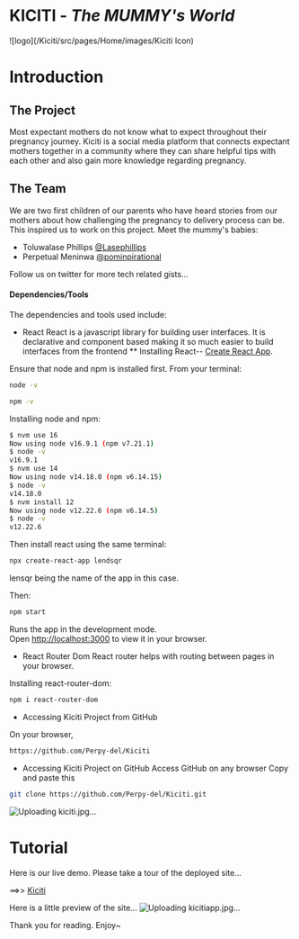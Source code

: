 # KICITI - *The MUMMY's World*

![logo](/Kiciti/src/pages/Home/images/Kiciti Icon)

# Introduction

## The Project
Most expectant mothers do not know what to expect throughout their pregnancy journey. Kiciti is a social media platform that connects expectant mothers together in a community where they can share helpful tips with each other and also gain more knowledge regarding pregnancy.

## The Team
We are two first children of our parents who have heard stories from our mothers about how challenging the pregnancy to delivery process can be. This inspired us to work on this project. Meet the mummy's babies:
-  Toluwalase Phillips [@Lasephillips](twitter.com/lasephillips)
-  Perpetual Meninwa [@pominpirational](https://twitter.com/pominpirational)

Follow us on twitter for more tech related gists...

#### Dependencies/Tools
The dependencies and tools used include:
- React
React is a javascript library for building user interfaces. It is declarative and component based making it so much easier to build interfaces from the frontend
** Installing React--
[Create React App](https://github.com/facebook/create-react-app).

Ensure that node and npm is installed first. From your terminal:

```bash
node -v
```

```bash
npm -v
```

Installing node and npm:

```bash
$ nvm use 16
Now using node v16.9.1 (npm v7.21.1)
$ node -v
v16.9.1
$ nvm use 14
Now using node v14.18.0 (npm v6.14.15)
$ node -v
v14.18.0
$ nvm install 12
Now using node v12.22.6 (npm v6.14.5)
$ node -v
v12.22.6
```

Then install react using the same terminal:

```bash
npx create-react-app lendsqr
```

lensqr being the name of the app in this case.

Then:

```bash
npm start
```

Runs the app in the development mode.\
Open [http://localhost:3000](http://localhost:3000) to view it in your browser.

- React Router Dom
React router helps with routing between pages in your browser.

Installing react-router-dom:

```bash
npm i react-router-dom
```

- Accessing Kiciti Project from GitHub

On your browser,

```bash
https://github.com/Perpy-del/Kiciti
```

- Accessing Kiciti Project on GitHub 
Access GitHub on any browser
Copy and paste this
```bash
git clone https://github.com/Perpy-del/Kiciti.git
```
![Uploading kiciti.jpg…](C:\Users\USER\Desktop\kiciti.jpg)


# Tutorial

Here is our live demo. Please take a tour of the deployed site... 

==>> [Kiciti](https://kiciti.netlify.app/)

Here is a little preview of the site...
![Uploading kicitiapp.jpg…]()

Thank you for reading. Enjoy~
